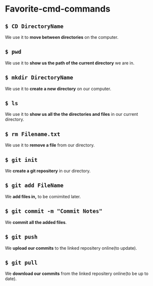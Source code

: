 # Favorite-cmd-commands

## `$ CD DirectoryName`
We use it to **move between directories** on the computer.

## `$ pwd`
We use it to **show us the path of the current directory** we are in.

## `$ mkdir DirectoryName`
We use it to **create a new directory** on our computer.

## `$ ls`
We use it to **show us all the the directories and files** in our current directory.

## `$ rm Filename.txt`
We use it to **remove a file** from our directory.

## `$ git init`
We **create a git repositery** in our directory.

## `$ git add FileName`
We **add files in,** to be comimited later.

## `$ git commit -m "Commit Notes"`
We **commit all the added files**.

## `$ git push`
We **upload our commits** to the linked repositery online(to update). 

## `$ git pull`
We **download our commits** from the linked repositery online(to be up to date). 
